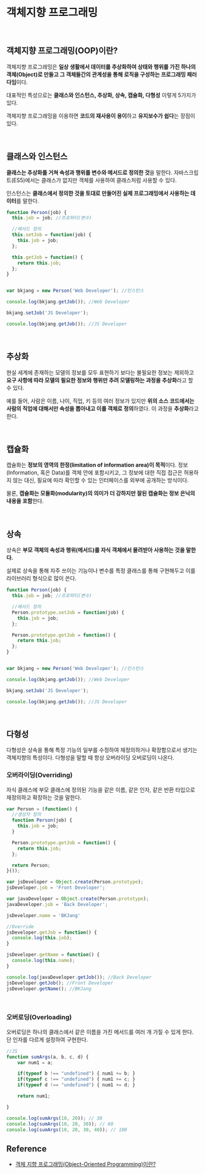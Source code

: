 # 객체지향 프로그래밍

</br>

## 객체지향 프로그래밍(OOP)이란?

객체지향 프로그래밍은 **일상 생활에서 데이터를 추상화하여 상태와 행위를 가진 하나의 객체(Object)로 만들고 그 객체들간의 관계성을 통해 로직을 구성하는 프로그래밍 패러다임**이다.

대표적인 특성으로는 **클래스와 인스턴스, 추상화, 상속, 캡슐화, 다형성** 이렇게 5가지가 있다.

객체지향 프로그래밍을 이용하면 **코드의 재사용이 용이**하고 **유지보수가 쉽다**는 장점이 있다.

</br>

## 클래스와 인스턴스

**클래스는 추상화를 거쳐 속성과 행위를 변수와 메서드로 정의한 것**을 말한다. 자바스크립트(ES5)에서는 클래스가 없지만 객체를 사용하여 클래스처럼 사용할 수 있다.

인스턴스는 **클래스에서 정의한 것을 토대로 만들어진 실제 프로그래밍에서 사용하는 데이터**를 말한다.

```js
function Person(job) {
  this.job = job; //프로퍼티(변수)

  //메서드 정의
  this.setJob = function(job) {
    this.job = job;
  };

  this.getJob = function() {
    return this.job;
  };
}


var bkjang = new Person('Web Developer'); //인스턴스

console.log(bkjang.getJob()); //Web Developer

bkjang.setJob('JS Developer');

console.log(bkjang.getJob()); //JS Developer
```

</br>

## 추상화

현실 세계에 존재하는 모델의 정보를 모두 표현하기 보다는 불필요한 정보는 제외하고 **요구 사항에 따라 모델의 필요한 정보와 행위만 추려 모델링하는 과정을 추상화**라고 할 수 있다.

예를 들어, 사람은 이름, 나이, 직업, 키 등의 여러 정보가 있지만 **위의 소스 코드에서는 사람의 직업에 대해서만 속성을 뽑아내고 이를 객체로 정의**하였다. 이 과정을 **추상화**라고 한다.

</br>

## 캡슐화

캡슐화는 **정보의 영역의 한정(limitation of information area)이 목적**이다. 정보(Information, 혹은 Data)를 객체 안에 포함시키고, 그 정보에 대한 직접 접근은 허용하지 않는 대신, 필요에 따라 확인할 수 있는 인터페이스를 외부에 공개하는 방식이다. 

물론, **캡슐화는 모듈화(modularity)의 의미가 더 강하지만 잘된 캡슐화는 정보 은닉의 내용을 포함**한다.

</br>

## 상속

상속은 **부모 객체의 속성과 행위(메서드)를 자식 객체에서 물려받아 사용하는 것을 말한다.**

실제로 상속을 통해 자주 쓰이는 기능이나 변수를 특정 클래스를 통해 구현해두고 이를 라이브러리 형식으로 많이 쓴다.

```js
function Person(job) {
  this.job = job; //프로퍼티(변수)

  //메서드 정의
  Person.prototype.setJob = function(job) {
    this.job = job;
  };

  Person.prototype.getJob = function() {
    return this.job;
  };
}


var bkjang = new Person('Web Developer'); //인스턴스

console.log(bkjang.getJob()); //Web Developer

bkjang.setJob('JS Developer');

console.log(bkjang.getJob()); //JS Developer
```

</br>

## 다형성

다형성은 상속을 통해 특정 기능의 일부를 수정하여 재정의하거나 확장함으로서 생기는 객체지향의 특성이다.
다형성을 말할 때 항상 오버라이딩 오버로딩이 나온다.

### **오버라이딩(Overriding)**
  
자식 클래스에 부모 클래스에 정의된 기능을 같은 이름, 같은 인자, 같은 반환 타입으로 재정의하고 확장하는 것을 말한다.

```js
var Person = (function() {
  //생성자 정의
  function Person(job) {
    this.job = job;
  }

  Person.prototype.getJob = function() {
    return this.job;
  };

  return Person;
}());

var jsDeveloper = Object.create(Person.prototype);
jsDeveloper.job = 'Front Developer';

var javaDeveloper = Object.create(Person.prototype);
javaDeveloper.job = 'Back Developer';

jsDeveloper.name = 'BKJang'

//Override
jsDeveloper.getJob = function() {
  console.log(this.job);
}

jsDeveloper.getName = function() {
  console.log(this.name);
}

console.log(javaDeveloper.getJob()); //Back Developer
jsDeveloper.getJob(); //Front Developer
jsDeveloper.getName(); //BKJang
```

</br>

### **오버로딩(Overloading)**

오버로딩은 하나의 클래스에서 같은 이름을 가진 메서드를 여러 개 가질 수 있게 한다. 단 인자를 다르게 설정하여 구현한다.

```js
//JS
function sumArgs(a, b, c, d) { 
    var num1 = a;

    if(typeof b !== "undefined") { num1 += b; }
    if(typeof c !== "undefined") { num1 += c; }
    if(typeof d !== "undefined") { num1 += d; }

    return num1;

}

console.log(sumArgs(10, 20)); // 30
console.log(sumArgs(10, 20, 30)); // 60
console.log(sumArgs(10, 20, 30, 40)); // 100
```

## Reference

- [객체 지향 프로그래밍(Object-Oriented Programming)이란?](https://nesoy.github.io/articles/2018-05/Object-Oriented-Programming)
